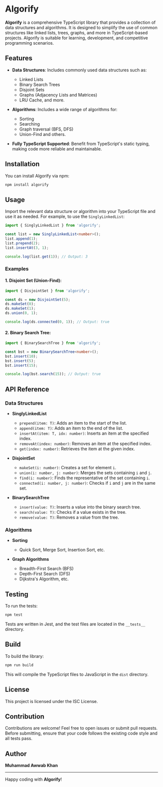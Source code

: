# Algorify

**Algorify** is a comprehensive TypeScript library that provides a collection of data structures and algorithms. It is designed to simplify the use of common structures like linked lists, trees, graphs, and more in TypeScript-based projects. Algorify is suitable for learning, development, and competitive programming scenarios.

## Features
- **Data Structures**: Includes commonly used data structures such as:
  - Linked Lists
  - Binary Search Trees
  - Disjoint Sets
  - Graphs (Adjacency Lists and Matrices)
  - LRU Cache, and more.

- **Algorithms**: Includes a wide range of algorithms for:
  - Sorting
  - Searching
  - Graph traversal (BFS, DFS)
  - Union-Find and others.

- **Fully TypeScript Supported**: Benefit from TypeScript's static typing, making code more reliable and maintainable.

## Installation

You can install Algorify via npm:

```bash
npm install algorify
```

## Usage

Import the relevant data structure or algorithm into your TypeScript file and use it as needed. For example, to use the `SinglyLinkedList`:

```typescript
import { SinglyLinkedList } from 'algorify';

const list = new SinglyLinkedList<number>();
list.append(1);
list.prepend(2);
list.insertAt(3, 1);

console.log(list.get(1)); // Output: 3
```

### Examples

#### 1. Disjoint Set (Union-Find):

```typescript
import { DisjointSet } from 'algorify';

const ds = new DisjointSet(5);
ds.makeSet(0);
ds.makeSet(1);
ds.union(0, 1);

console.log(ds.connected(0, 1)); // Output: true
```

#### 2. Binary Search Tree:

```typescript
import { BinarySearchTree } from 'algorify';

const bst = new BinarySearchTree<number>();
bst.insert(10);
bst.insert(5);
bst.insert(15);

console.log(bst.search(15)); // Output: true
```

## API Reference

### Data Structures

- **SinglyLinkedList**
  - `prepend(item: T)`: Adds an item to the start of the list.
  - `append(item: T)`: Adds an item to the end of the list.
  - `insertAt(item: T, idx: number)`: Inserts an item at the specified index.
  - `removeAt(index: number)`: Removes an item at the specified index.
  - `get(index: number)`: Retrieves the item at the given index.

- **DisjointSet**
  - `makeSet(i: number)`: Creates a set for element `i`.
  - `union(i: number, j: number)`: Merges the sets containing `i` and `j`.
  - `find(i: number)`: Finds the representative of the set containing `i`.
  - `connected(i: number, j: number)`: Checks if `i` and `j` are in the same set.

- **BinarySearchTree**
  - `insert(value: T)`: Inserts a value into the binary search tree.
  - `search(value: T)`: Checks if a value exists in the tree.
  - `remove(value: T)`: Removes a value from the tree.

### Algorithms

- **Sorting**
  - Quick Sort, Merge Sort, Insertion Sort, etc.

- **Graph Algorithms**
  - Breadth-First Search (BFS)
  - Depth-First Search (DFS)
  - Dijkstra's Algorithm, etc.

## Testing

To run the tests:

```bash
npm test
```

Tests are written in Jest, and the test files are located in the `__tests__` directory.

## Build

To build the library:

```bash
npm run build
```

This will compile the TypeScript files to JavaScript in the `dist` directory.

## License

This project is licensed under the ISC License.

## Contribution

Contributions are welcome! Feel free to open issues or submit pull requests. Before submitting, ensure that your code follows the existing code style and all tests pass.

## Author

**Muhammad Awwab Khan**

---

Happy coding with **Algorify**!
